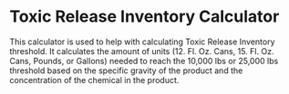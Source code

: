# Toxic Release Inventory Calculator
This calculator is used to help with calculating Toxic Release Inventory threshold. It calculates the amount of units (12. Fl. Oz. Cans, 15. Fl. Oz. Cans, Pounds, or Gallons) needed to reach the 10,000 lbs or 25,000 lbs threshold based on the specific gravity of the product and the concentration of the chemical in the product.
